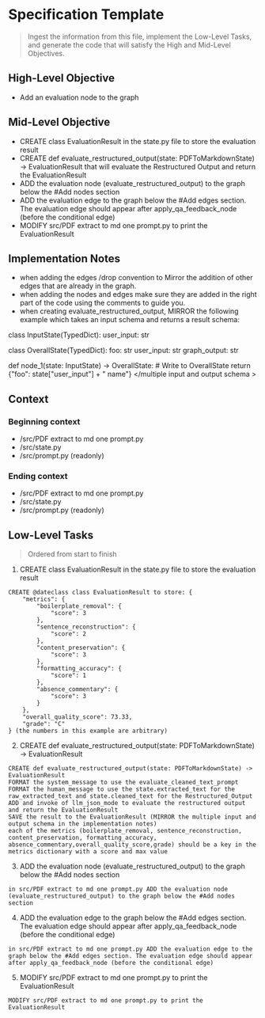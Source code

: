 # Specification Template
> Ingest the information from this file, implement the Low-Level Tasks, and generate the code that will satisfy the High and Mid-Level Objectives.

## High-Level Objective

- Add an evaluation node to the graph

## Mid-Level Objective

- CREATE class EvaluationResult in the state.py file to store the evaluation result
- CREATE def evaluate_restructured_output(state: PDFToMarkdownState) -> EvaluationResult that will evaluate the Restructured Output and return the EvaluationResult
- ADD the evaluation node (evaluate_restructured_output) to the graph below the #Add nodes section
- ADD the evaluation edge to the graph below the #Add edges section. The evaluation edge should appear after apply_qa_feedback_node (before the conditional edge)
- MODIFY src/PDF extract to md one prompt.py to print the EvaluationResult

## Implementation Notes
- when adding the edges /drop convention to Mirror the addition of other edges that are already in the graph.
- when adding the nodes and edges make sure they are added in the right part of the code using the comments to guide you.
- when creating evaluate_restructured_output, MIRROR the following example which takes an input schema and returns a result schema:
<multiple input and output schema >
class InputState(TypedDict):
    user_input: str

class OverallState(TypedDict):
    foo: str
    user_input: str
    graph_output: str

def node_1(state: InputState) -> OverallState:
    # Write to OverallState
    return {"foo": state["user_input"] + " name"}
</multiple input and output schema >

## Context

### Beginning context
- /src/PDF extract to md one prompt.py
- /src/state.py 
- /src/prompt.py (readonly)

### Ending context  
- /src/PDF extract to md one prompt.py
- /src/state.py
- /src/prompt.py (readonly)

## Low-Level Tasks
> Ordered from start to finish

1. CREATE class EvaluationResult in the state.py file to store the evaluation result
```aider
CREATE @dateclass class EvaluationResult to store: {
    "metrics": {
        "boilerplate_removal": {
            "score": 3
        },
        "sentence_reconstruction": {
            "score": 2
        },
        "content_preservation": {
            "score": 3
        },
        "formatting_accuracy": {
            "score": 1
        },
        "absence_commentary": {
            "score": 3
        }
    },
    "overall_quality_score": 73.33,
    "grade": "C"
} (the numbers in this example are arbitrary)
```

2. CREATE def evaluate_restructured_output(state: PDFToMarkdownState) -> EvaluationResult
```aider
CREATE def evaluate_restructured_output(state: PDFToMarkdownState) -> EvaluationResult
FORMAT the system_message to use the evaluate_cleaned_text_prompt
FORMAT the human_message to use the state.extracted_text for the raw_extracted_text and state.cleaned_text for the Restructured_Output
ADD and invoke of llm_json_mode to evaluate the restructured output and return the EvaluationResult
SAVE the result to the EvaluationResult (MIRROR the multiple input and output schema in the implementation notes)
each of the metrics (boilerplate_removal, sentence_reconstruction, content_preservation, formatting_accuracy, absence_commentary,overall_quality_score,grade) should be a key in the metrics dictionary with a score and max value
```

3. ADD the evaluation node (evaluate_restructured_output) to the graph below the #Add nodes section
```aider
in src/PDF extract to md one prompt.py ADD the evaluation node (evaluate_restructured_output) to the graph below the #Add nodes section
```

4. ADD the evaluation edge to the graph below the #Add edges section. The evaluation edge should appear after apply_qa_feedback_node (before the conditional edge)
```aider
in src/PDF extract to md one prompt.py ADD the evaluation edge to the graph below the #Add edges section. The evaluation edge should appear after apply_qa_feedback_node (before the conditional edge)
```

5. MODIFY src/PDF extract to md one prompt.py to print the EvaluationResult
```aider
MODIFY src/PDF extract to md one prompt.py to print the EvaluationResult
```